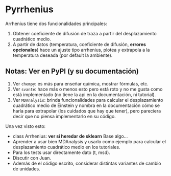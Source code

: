 # Pyrrhenius

Arrhenius tiene dos funcionalidades principales:
1. Obtener coeficiente de difusión de traza a partir del desplazamiento
   cuadrático medio.
2. A partir de datos (temperatura, coeficiente de difusión, **errores opcionales**)
   hace un ajuste tipo arrhenius, plotea y extrapola a la temperatura deseada
   (por default la ambiente).

Notas: Ver en PyPI (y su documentación)
---------------------------------------
1. Ver `chempy`: es más para enseñar química, mostrar fórmulas, etc.
2. Ver `svante`: hace más o menos esto pero está roto y no me gusta como está implementado
    (no tiene la api en la documentación, ni tutorial).
3. Ver `MDAnalysis`: brinda funcionalidades para calcular el desplazamiento cuadrático
    medio de Einstein y nombra en la documentación cómo se haría para extrapolar (los
    cuidados que hay que tener), pero pareciera decir que no piensa implementarlo 
    en su código.

Una vez visto esto:
- class Arrhenius: **ver si heredar de sklearn** Base algo...
- Aprender a usar bien MDAnalysis y usarlo como ejemplo para calcular el desplazamiento
    cuadrático medio en los tutoriales.
- Para los tests usar directamente dato (t, msd).
- Discutir con Juan.
- Además de el código escrito, considerar distintas variantes de cambio de unidades.
